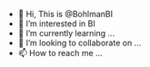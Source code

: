 - 👋 Hi, This is @BohlmanBI
- 👀 I’m interested in BI
- 🌱 I’m currently learning ...
- 💞️ I’m looking to collaborate on ...
- 📫 How to reach me ...

<!---
BohlmanBI/BohlmanBI is a ✨ special ✨ repository because its `README.md` (this file) appears on your GitHub profile.
You can click the Preview link to take a look at your changes.
--->
